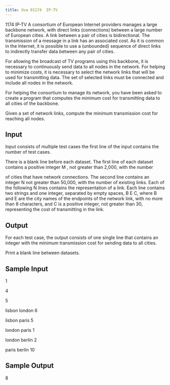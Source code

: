 ```yaml
---
title: Uva 01174  IP-TV
---
```


1174 IP-TV
A consortium of European Internet providers manages a large backbone network, with direct links
(connections) between a large number of European cities. A link between a pair of cities is bidirectional.
The transmission of a message in a link has an associated cost. As it is common in the Internet, it is
possible to use a (unbounded) sequence of direct links to indirectly transfer data between any pair of
cities.

For allowing the broadcast of TV programs using this backbone, it is necessary to continuously send
data to all nodes in the network. For helping to minimize costs, it is necessary to select the network
links that will be used for transmitting data. The set of selected links must be connected and include
all nodes in the network.

For helping the consortium to manage its network, you have been asked to create a program that
computes the minimum cost for transmitting data to all cities of the backbone.

Given a set of network links, compute the minimum transmission cost for reaching all nodes.

## Input
Input consists of multiple test cases the first line of the input contains the number of test cases.

There is a blank line before each dataset.
The first line of each dataset contains a positive integer M , not greater than 2,000, with the number

of cities that have network connections. The second line contains an integer N not greater than 50,000,
with the number of existing links. Each of the following N lines contains the representation of a link.
Each line contains two strings and one integer, separated by empty spaces, B E C, where B and E
are the city names of the endpoints of the network link, with no more than 8 characters, and C is a
positive integer, not greater than 30, representing the cost of transmitting in the link.

## Output
For each test case, the output consists of one single line that contains an integer with the minimum
transmission cost for sending data to all cities.

Print a blank line between datasets.

## Sample Input
<p>1</p><p></p><p>4</p><p>5</p><p>lisbon london 6</p><p>lisbon paris 5</p><p>london paris 1</p><p>london berlin 2</p><p>paris berlin 10</p><p></p>

## Sample Output
<p>8</p>